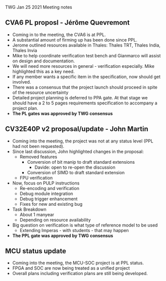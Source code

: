 TWG Jan 25 2021 Meeting notes

## CVA6 PL proposl	- Jérôme Quevremont

* Coming in to the meeting, the CVA6 is at PPL. 
* A substantial amount of firming up has been done since PPL.
* Jerome outlined resources available in Thales: Thales TRT, Thales India, Thales Invia
* Mike to help coordinate verification test bench and Gianmarco will assist on design and documentation. 
* We will need more resources in general - verification especially. Mike highlighted this as a key need.
* If any member wants a specific item in the specification, now should get involved.
* There was a consensus that the project launch should proceed in spite of the resource uncertainty
* Detailed project planning is deferred to PPA gate. At that stage we should have a 2 to 5 pages  requirements specification to accompany a project plan.
* **The PL gates was approved by TWG consensus**

## CV32E40P v2 proposal/update - John Martin
* Coming into the meeting, the project was not at any status level (PPL had not been requested).
* Since last discussion, John highlighted changes in the proposal:
  * Removed features 
    * Conversion of bit manip to draft standard extensions
      * Davide: open to re-open the discussion
    * Conversion of SIMD to draft standard extension
   * FPU verification
* Now, focus on PULP instructions
  * Re-encoding and verification
  * Debug module integration
  * Debug trigger enhancement
  * Fixes for new and existing bug
* Task Breakdown
  * About 1 manyear
  * Depending on resource availability
* Big question on verification is what type of reference model to be used
  * Extending Imperas - with students - that may happen
* **The PPL gate was approved by TWG consensus**

## MCU status update
* Coming into the meeting, the MCU-SOC project is at PPL status. 
* FPGA and SOC are now being treated as a unified project
* Overall plans including verification plans are still being developed.
